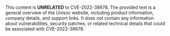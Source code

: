 This content is **UNRELATED** to CVE-2022-38678. The provided text is a general overview of the Unisoc website, including product information, company details, and support links. It does not contain any information about vulnerabilities, security patches, or related technical details that could be associated with CVE-2022-38678.